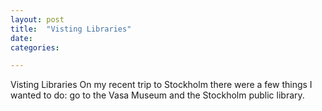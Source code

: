 ```yaml
---
layout: post
title:  "Visting Libraries"
date:   
categories:

---
```

Visting Libraries
On my recent trip to Stockholm there were a few things I wanted to do: go to the Vasa Museum and the Stockholm public library.

